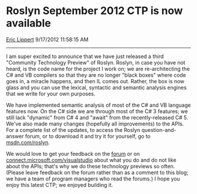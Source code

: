 # Roslyn September 2012 CTP is now available

[Eric Lippert](https://social.msdn.microsoft.com/profile/Eric%20Lippert) 9/17/2012 11:58:15 AM

-----

I am super excited to announce that we have just released a third "Community Technology Preview" of Roslyn. Roslyn, in case you have not heard, is the code name for the project I work on; we are re-architecting the C\# and VB compilers so that they are no longer "black boxes" where code goes in, a miracle happens, and then IL comes out. Rather, the box is now glass and you can use the lexical, syntactic and semantic analysis engines that we write for your own purposes.

We have implemented semantic analysis of most of the C\# and VB language features now. On the C\# side we are through most of the C\# 3 features; we still lack "dynamic" from C\# 4 and "await" from the recently-released C\# 5. We've also made many changes (hopefully all improvements) to the APIs. For a complete list of the updates, to access the Roslyn question-and-answer forum, or to download it and try it for yourself, go to [msdn.com/roslyn](http://msdn.com/roslyn).

We would love to get your feedback on the [forum](http://social.msdn.microsoft.com/forums/en-us/roslyn) or on [connect.microsoft.com/visualstudio](http://blogs.msdn.comconnect.microsoft.com/visualstudio) about what you do and do not like about the APIs; that's why we do these technology previews so often. (Please leave feedback on the forum rather than as a comment to this blog; we have a team of program managers who read the forums.) I hope you enjoy this latest CTP; we enjoyed building it.

